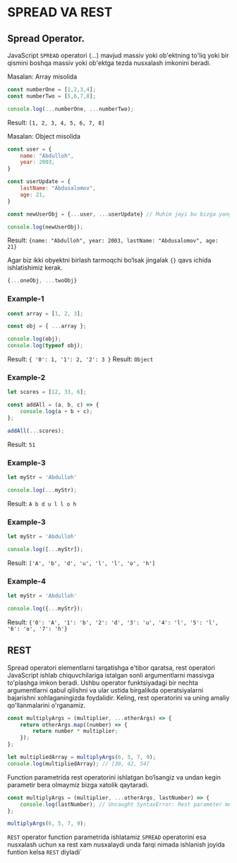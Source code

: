 # SPREAD VA REST

## Spread Operator.

JavaScript `SPREAD` operatori (...) mavjud massiv yoki ob'ektning to'liq yoki bir qismini boshqa massiv yoki ob'ektga tezda nusxalash imkonini beradi.

Masalan: Array misolida

```javascript
const numberOne = [1,2,3,4];
const numberTwo = [5,6,7,8];

console.log(...numberOne, ...numberTwo);
```

Result: `[1, 2, 3, 4, 5, 6, 7, 8]`


Masalan: Object misolida

```javascript
const user = {
    name: "Abdulloh",
    year: 2003,
}

const userUpdate = {
    lastName: "Abdusalomov",
    age: 21,
}

const newUserObj = {...user, ...userUpdate} // Muhim joyi bu bizga yangi obyekt qaytaradi

console.log(newUserObj);
```

Result: `{name: "Abdulloh", year: 2003, lastName: "Abdusalomov", age: 21}`

Agar biz ikki obyektni birlash tarmoqchi bo‘lsak jingalak `{}` qavs ichida ishlatishimiz kerak.

```javascript
{...oneObj, ...twoObj}
```


### Example-1


```javascript
const array = [1, 2, 3];

const obj = { ...array };

console.log(obj);
console.log(typeof obj);
```

Result: `{ '0': 1, '1': 2, '2': 3 }`
Result: `Object`


### Example-2


```javascript
let scores = [12, 33, 6];

const addAll = (a, b, c) => {
    console.log(a + b + c);
};

addAll(...scores);
```

Result: `51`


### Example-3


```javascript
let myStr = 'Abdulloh'

console.log(...myStr);
```

Result: `A b d u l l o h`


### Example-3


```javascript
let myStr = 'Abdulloh'

console.log([...myStr]);
```

Result: `['A', 'b', 'd', 'u', 'l', 'l', 'o', 'h']`


### Example-4


```javascript
let myStr = 'Abdulloh'

console.log({...myStr});
```

Result: `{'0': 'A', '1': 'b', '2': 'd', '3': 'u', '4': 'l', '5': 'l', '6': 'o', '7': 'h'}`


## REST

Spread operatori elementlarni tarqatishga e'tibor qaratsa, rest operatori JavaScript ishlab chiquvchilariga istalgan sonli argumentlarni massivga to'plashga imkon beradi. Ushbu operator funktsiyadagi bir nechta argumentlarni qabul qilishni va ular ustida birgalikda operatsiyalarni bajarishni xohlaganingizda foydalidir. Keling, rest operatorini va uning amaliy qo'llanmalarini o'rganamiz.

```javascript
const multiplyArgs = (multiplier, ...otherArgs) => {
    return otherArgs.map((number) => {
        return number * multiplier;
    });
};

let multipliedArray = multiplyArgs(6, 5, 7, 9);
console.log(multipliedArray); // [30, 42, 54]
```

Function parametrida rest operatorini ishlatgan bo‘lsangiz va undan kegin parametir bera olmaymiz bizga xatolik qaytaradi.

```javascript
const multiplyArgs = (multiplier, ...otherArgs, lastNumber) => {
    console.log(lastNumber); // Uncaught SyntaxError: Rest parameter must be last formal parameter
};

multiplyArgs(6, 5, 7, 9);
```

`REST` operator function parametrida ishlatamiz `SPREAD` operatorini esa nusxalash uchun
xa rest xam nusxalaydi unda farqi nimada ishlanish joyida funtion kelsa `REST` diyladi`
